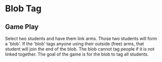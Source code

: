 Blob Tag
=========


Game Play
--------------
Select two students and have them link arms. Those two students will form a 'blob'. If the 'blob' tags anyone using their outside (free) arms, that student will join the end of the blob. The blob cannot tag people if it is not linked together. The goal of the game is for the blob to tag all students. 
